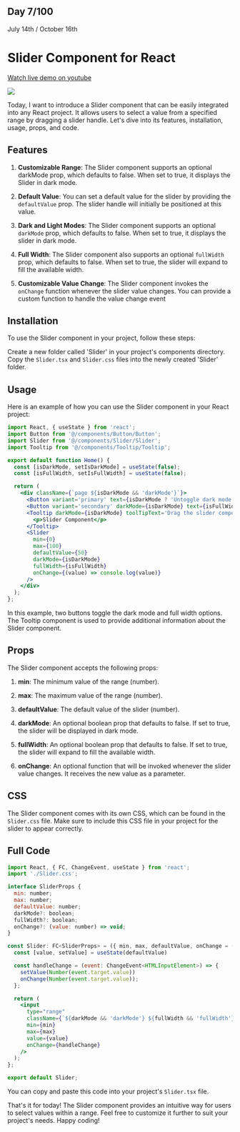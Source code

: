 ## Day 7/100

July 14th / October 16th

# Slider Component for React 
<a href="https://www.youtube.com/watch?v=t_Mkn9QZZmE">Watch live demo on youtube</a>

<a href="https://www.youtube.com/watch?v=t_Mkn9QZZmE"><img src="https://cdn.discordapp.com/attachments/715319623637270638/1129446105776672818/Frame_455.png"/></a> 


Today, I want to introduce a Slider component that can be easily integrated into any React project. It allows users to select a value from a specified range by dragging a slider handle. Let's dive into its features, installation, usage, props, and code.

## Features

1. **Customizable Range**: The Slider component supports an optional darkMode prop, which defaults to false. When set to true, it displays the Slider in dark mode.

2. **Default Value**: You can set a default value for the slider by providing the `defaultValue` prop. The slider handle will initially be positioned at this value.

3. **Dark and Light Modes**: The Slider component supports an optional `darkMode` prop, which defaults to false. When set to true, it displays the slider in dark mode.

4. **Full Width**: The Slider component also supports an optional `fullWidth` prop, which defaults to false. When set to true, the slider will expand to fill the available width.

5. **Customizable Value Change**:  The Slider component invokes the `onChange` function whenever the slider value changes. You can provide a custom function to handle the value change event


## Installation 

To use the Slider component in your project, follow these steps:

Create a new folder called 'Slider' in your project's components directory.
Copy the `Slider.tsx` and `Slider.css` files into the newly created 'Slider' folder.

## Usage 

Here is an example of how you can use the Slider component in your React project:

```jsx 
import React, { useState } from 'react';
import Button from '@/components/Button/Button';
import Slider from '@/components/Slider/Slider';
import Tooltip from '@/components/Tooltip/Tooltip';

export default function Home() {
  const [isDarkMode, setIsDarkMode] = useState(false);
  const [isFullWidth, setIsFullWidth] = useState(false);

  return (
    <div className={`page ${isDarkMode && 'darkMode'}`}>
      <Button variant='primary' text={isDarkMode ? 'Untoggle dark mode' : 'Toggle dark mode'} handleClick={async () => setIsDarkMode(!isDarkMode)} />
      <Button variant='secondary' darkMode={isDarkMode} text={isFullWidth ? 'Untoggle full width' : 'Toggle full width'} handleClick={async () => setIsFullWidth(!isFullWidth)} />
      <Tooltip darkMode={isDarkMode} toolTipText='Drag the slider component to update a custom value from a custom range.'>
        <p>Slider Component</p>
      </Tooltip>
      <Slider
        min={0}
        max={100}
        defaultValue={50}
        darkMode={isDarkMode}
        fullWidth={isFullWidth}
        onChange={(value) => console.log(value)}
      />
    </div>
  );
};


```
In this example, two buttons toggle the dark mode and full width options. The Tooltip component is used to provide additional information about the Slider component. 

## Props

The Slider component accepts the following props:

1. **min**: The minimum value of the range (number).

2. **max**: The maximum value of the range (number).

3. **defaultValue**: The default value of the slider (number).
4. **darkMode**: An optional boolean prop that defaults to false. If set to true, the slider will be displayed in dark mode.
5. **fullWidth**: An optional boolean prop that defaults to false. If set to true, the slider will expand to fill the available width.
6. **onChange**: An optional function that will be invoked whenever the slider value changes. It receives the new value as a parameter.


## CSS 

The Slider component comes with its own CSS, which can be found in the `Slider.css` file. Make sure to include this CSS file in your project for the slider to appear correctly.

## Full Code 

```jsx
import React, { FC, ChangeEvent, useState } from 'react';
import './Slider.css';

interface SliderProps {
  min: number;
  max: number;
  defaultValue: number;
  darkMode?: boolean;
  fullWidth?: boolean;
  onChange?: (value: number) => void;
}

const Slider: FC<SliderProps> = ({ min, max, defaultValue, onChange = () => { }, darkMode = false, fullWidth=false }) => {
  const [value, setValue] = useState(defaultValue)

  const handleChange = (event: ChangeEvent<HTMLInputElement>) => {
    setValue(Number(event.target.value))
    onChange(Number(event.target.value));
  };

  return (
    <input
      type="range"
      className={`${darkMode && 'darkMode'} ${fullWidth && 'fullWidth'}`}
      min={min}
      max={max}
      value={value}
      onChange={handleChange}
    />
  );
};

export default Slider;

```

You can copy and paste this code into your project's `Slider.tsx` file.

That's it for today! The Slider component provides an intuitive way for users to select values within a range. Feel free to customize it further to suit your project's needs. Happy coding!